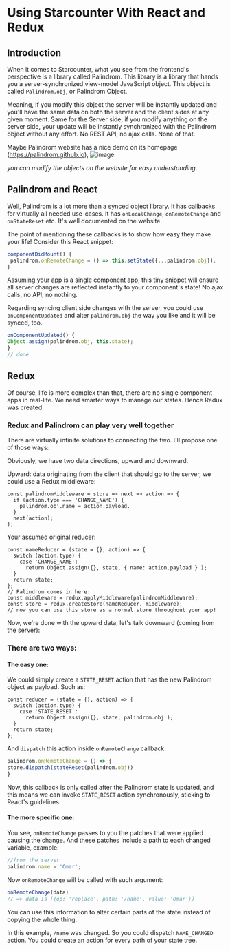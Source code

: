 # Using Starcounter With React and Redux

## Introduction
When it comes to Starcounter, what you see from the frontend's perspective is a library called Palindrom. This library is a library that hands you a server-synchronized view-model JavaScript object. This object is called `Palindrom.obj`, or Palindrom Object.

Meaning, if you modify this object the server will be instantly updated and you'll have the same data on both the server and the client sides at any given moment. Same for the Server side, if you modify anything on the server side, your update will be instantly synchronized with the Palindrom object without any effort. No REST API, no ajax calls. None of that.

Maybe Palindrom website has a nice demo on its homepage (https://palindrom.github.io),
![image](https://user-images.githubusercontent.com/17054134/28120912-bf109856-6719-11e7-932c-84fd50341034.png)

_you can modify the objects on the website for easy understanding_.

## Palindrom and React

Well, Palindrom is a lot more than a synced object library. It has callbacks for virtually all needed use-cases. It has `onLocalChange`, `onRemoteChange` and `onStateReset` etc. It's well documented on the website.

The point of mentioning these callbacks is to show how easy they make your life! Consider this React snippet:
```js
componentDidMount() {
 palindrom.onRemoteChange = () => this.setState({...palindrom.obj});
}
```
Assuming your app is a single component app, this tiny snippet will ensure all server changes are reflected instantly to your component's state! No ajax calls, no API, no nothing.

Regarding syncing client side changes with the server, you could use `onComponentUpdated` and alter `palindrom.obj` the way you like and it will be synced, too.

```js
onComponentUpdated() {
Object.assign(palindrom.obj, this.state);
}
// done
```
## Redux

Of course, life is more complex than that, there are no single component apps in real-life. We need smarter ways to manage our states. Hence Redux was created.

### Redux and Palindrom can play very well together

There are virtually infinite solutions to connecting the two. I'll propose one of those ways:

Obviously, we have two data directions, upward and downward.

Upward: data originating from the client that should go to the server, we could use a Redux middleware:

```
const palindromMiddleware = store => next => action => {
  if (action.type === 'CHANGE_NAME') {
    palindrom.obj.name = action.payload.
  }
  next(action);
};
```
Your assumed original reducer:
```
const nameReducer = (state = {}, action) => {
  switch (action.type) {
    case 'CHANGE_NAME':
      return Object.assign({}, state, { name: action.payload } );
  }
  return state;
};
// Palindrom comes in here:
const middleware = redux.applyMiddleware(palindromMiddleware);
const store = redux.createStore(nameReducer, middleware);
// now you can use this store as a normal store throughout your app!
```

Now, we're done with the upward data, let's talk downward (coming from the server):

### There are two ways:
#### The easy one:

We could simply create a `STATE_RESET` action that has the new Palindrom object as payload. Such as:

```
const reducer = (state = {}, action) => {
  switch (action.type) {
    case 'STATE_RESET':
      return Object.assign({}, state, palindrom.obj );
  }
  return state;
};
```
And `dispatch` this action inside `onRemoteChange` callback.

```js
palindrom.onRemoteChange = () => {
store.dispatch(stateReset(palindrom.obj))
}
```

Now, this callback is only called after the Palindrom state is updated, and this means we can invoke `STATE_RESET` action synchronously, sticking to React's guidelines.

####  The more specific one:
You see, `onRemoteChange` passes to you the patches that were applied causing the change. And these patches include a path to each changed variable, example:
```js
//from the server
palindrom.name = 'Omar';
```
Now `onRemoteChange` will be called with such argument:
```js
onRemoteChange(data)
// => data is [{op: 'replace', path: '/name', value: 'Omar'}]
```
You can use this information to alter certain parts of the state instead of copying the whole thing.

In this example, `/name` was changed. So you could dispatch `NAME_CHANGED` action. You could create an action for every path of your state tree.
